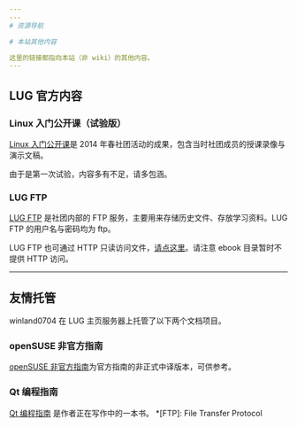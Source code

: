 ```yaml
---
---
# 资源导航

# 本站其他内容

这里的链接都指向本站（非 wiki）的其他内容。
---
```


## LUG 官方内容

### Linux 入门公开课（试验版）

[Linux 入门公开课](https://lug.ustc.edu.cn/OpenCourse/ "https://lug.ustc.edu.cn/OpenCourse/")是 2014 年春社团活动的成果，包含当时社团成员的授课录像与演示文稿。

由于是第一次试验，内容多有不足，请多包涵。

### LUG FTP

[LUG FTP](ftp://ftp.ustclug.org/ "ftp://ftp.ustclug.org/") 是社团内部的 FTP 服务，主要用来存储历史文件、存放学习资料。LUG FTP 的用户名与密码均为 ftp。

LUG FTP 也可通过 HTTP 只读访问文件，[请点这里](http://ftp.ustclug.org/ "http://ftp.ustclug.org")。请注意 ebook 目录暂时不提供 HTTP 访问。

---

## 友情托管

winland0704 在 LUG 主页服务器上托管了以下两个文档项目。

### openSUSE 非官方指南

[openSUSE 非官方指南](https://opensuse-guide.ustclug.org/ "https://opensuse-guide.ustclug.org/")为官方指南的非正式中译版本，可供参考。

### Qt 编程指南

[Qt 编程指南](https://qtguide.ustclug.org/ "https://qtguide.ustclug.org/") 是作者正在写作中的一本书。 \*[FTP]: File Transfer Protocol

